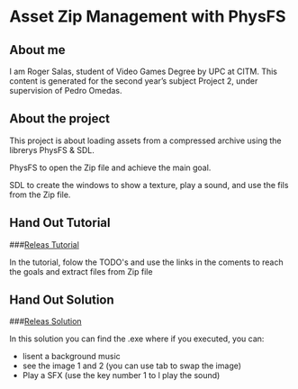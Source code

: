 # Asset Zip Management with PhysFS

## About me
I am Roger Salas, student of Video Games Degree by UPC at CITM. This content is generated for the second year’s subject Project 2, under supervision of Pedro Omedas.


## About the project
This project is about loading assets from a compressed archive using the librerys PhysFS & SDL.

PhysFS to open the Zip file and achieve the main goal.

SDL to create the windows to show a texture, play a sound, and use the fils from the Zip file.


## Hand Out Tutorial
###[Releas Tutorial](https://github.com/Draquian/PhysFS_Roger_Salas/releases/tag/0.0)

In the tutorial, folow the TODO's and use the links in the coments to reach the goals and extract files from Zip file

## Hand Out Solution
###[Releas Solution](https://github.com/Draquian/PhysFS_Roger_Salas/releases/tag/1.0)

In this solution you can find the .exe where if you executed, you can:
  - lisent a background music
  - see the image 1 and 2 (you can use tab to swap the image)
  - Play a SFX (use the key number 1 to l play the sound)
